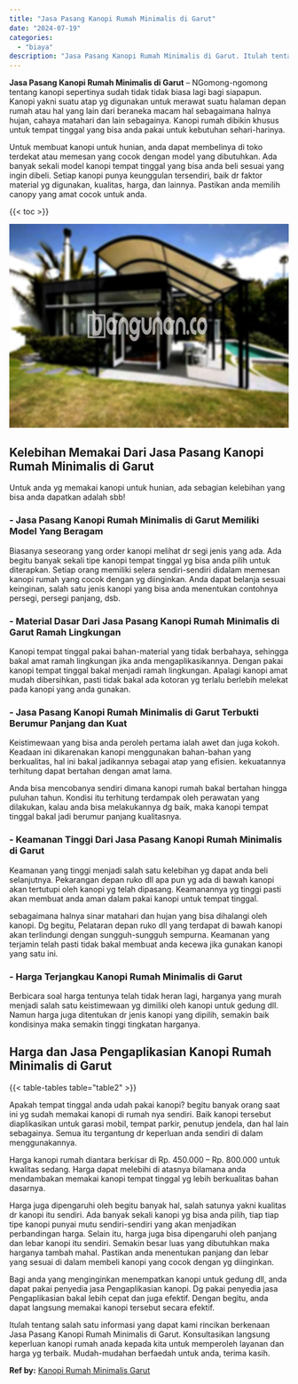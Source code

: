 ```yaml
---
title: "Jasa Pasang Kanopi Rumah Minimalis di Garut"
date: "2024-07-19"
categories: 
  - "biaya"
description: "Jasa Pasang Kanopi Rumah Minimalis di Garut. Itulah tentang salah satu informasi yang dapat kami rincikan berkenaan Jasa Pasang Kanopi Rumah Minimalis di Gar..."
---
```


**Jasa Pasang Kanopi Rumah Minimalis di Garut** – NGomong-ngomong tentang kanopi sepertinya sudah tidak tidak biasa lagi bagi siapapun. Kanopi yakni suatu atap yg digunakan untuk merawat suatu halaman depan rumah atau hal yang lain dari beraneka macam hal sebagaimana halnya hujan, cahaya matahari dan lain sebagainya. Kanopi rumah dibikin khusus untuk tempat tinggal yang bisa anda pakai untuk kebutuhan sehari-harinya.

Untuk membuat kanopi untuk hunian, anda dapat membelinya di toko terdekat atau memesan yang cocok dengan model yang dibutuhkan. Ada banyak sekali model kanopi tempat tinggal yang bisa anda beli sesuai yang ingin dibeli. Setiap kanopi punya keunggulan tersendiri, baik dr faktor material yg digunakan, kualitas, harga, dan lainnya. Pastikan anda memilih canopy yang amat cocok untuk anda.

{{< toc >}}

![Jasa Pasang Kanopi Rumah Minimalis di Garut](/images/harga-kanopi-minimalis-64.png)

## Kelebihan Memakai Dari Jasa Pasang Kanopi Rumah Minimalis di Garut

Untuk anda yg memakai kanopi untuk hunian, ada sebagian kelebihan yang bisa anda dapatkan adalah sbb!

### \- Jasa Pasang Kanopi Rumah Minimalis di Garut Memiliki Model Yang Beragam

Biasanya seseorang yang order kanopi melihat dr segi jenis yang ada. Ada begitu banyak sekali tipe kanopi tempat tinggal yg bisa anda pilih untuk diterapkan. Setiap orang memiliki selera sendiri-sendiri didalam memesan kanopi rumah yang cocok dengan yg diinginkan. Anda dapat belanja sesuai keinginan, salah satu jenis kanopi yang bisa anda menentukan contohnya persegi, persegi panjang, dsb.

### \- Material Dasar Dari Jasa Pasang Kanopi Rumah Minimalis di Garut Ramah Lingkungan

Kanopi tempat tinggal pakai bahan-material yang tidak berbahaya, sehingga bakal amat ramah lingkungan jika anda mengaplikasikannya. Dengan pakai kanopi tempat tinggal bakal menjadi ramah lingkungan. Apalagi kanopi amat mudah dibersihkan, pasti tidak bakal ada kotoran yg terlalu berlebih melekat pada kanopi yang anda gunakan.

### \- Jasa Pasang Kanopi Rumah Minimalis di Garut Terbukti Berumur Panjang dan Kuat

Keistimewaan yang bisa anda peroleh pertama ialah awet dan juga kokoh. Keadaan ini dikarenakan kanopi menggunakan bahan-bahan yang berkualitas, hal ini bakal jadikannya sebagai atap yang efisien. kekuatannya terhitung dapat bertahan dengan amat lama.

Anda bisa mencobanya sendiri dimana kanopi rumah bakal bertahan hingga puluhan tahun. Kondisi itu terhitung terdampak oleh perawatan yang dilakukan, kalau anda bisa melakukannya dg baik, maka kanopi tempat tinggal bakal jadi berumur panjang kualitasnya.

### \- Keamanan Tinggi Dari Jasa Pasang Kanopi Rumah Minimalis di Garut

Keamanan yang tinggi menjadi salah satu kelebihan yg dapat anda beli selanjutnya. Pekarangan depan ruko dll apa pun yg ada di bawah kanopi akan tertutupi oleh kanopi yg telah dipasang. Keamanannya yg tinggi pasti akan membuat anda aman dalam pakai kanopi untuk tempat tinggal.

sebagaimana halnya sinar matahari dan hujan yang bisa dihalangi oleh kanopi. Dg begitu, Pelataran depan ruko dll yang terdapat di bawah kanopi akan terlindungi dengan sungguh-sungguh sempurna. Keamanan yang terjamin telah pasti tidak bakal membuat anda kecewa jika gunakan kanopi yang satu ini.

### \- Harga Terjangkau Kanopi Rumah Minimalis di Garut

Berbicara soal harga tentunya telah tidak heran lagi, harganya yang murah menjadi salah satu keistimewaan yg dimiliki oleh kanopi untuk gedung dll. Namun harga juga ditentukan dr jenis kanopi yang dipilih, semakin baik kondisinya maka semakin tinggi tingkatan harganya.

## Harga dan Jasa Pengaplikasian Kanopi Rumah Minimalis di Garut

{{< table-tables table="table2" >}}

Apakah tempat tinggal anda udah pakai kanopi? begitu banyak orang saat ini yg sudah memakai kanopi di rumah nya sendiri. Baik kanopi tersebut diaplikasikan untuk garasi mobil, tempat parkir, penutup jendela, dan hal lain sebagainya. Semua itu tergantung dr keperluan anda sendiri di dalam menggunakannya.

Harga kanopi rumah diantara berkisar di Rp. 450.000 – Rp. 800.000 untuk kwalitas sedang. Harga dapat melebihi di atasnya bilamana anda mendambakan memakai kanopi tempat tinggal yg lebih berkualitas bahan dasarnya.

Harga juga dipengaruhi oleh begitu banyak hal, salah satunya yakni kualitas dr kanopi itu sendiri. Ada banyak sekali kanopi yg bisa anda pilih, tiap tiap tipe kanopi punyai mutu sendiri-sendiri yang akan menjadikan perbandingan harga. Selain itu, harga juga bisa dipengaruhi oleh panjang dan lebar kanopi itu sendiri. Semakin besar luas yang dibutuhkan maka harganya tambah mahal. Pastikan anda menentukan panjang dan lebar yang sesuai di dalam membeli kanopi yang cocok dengan yg diinginkan.

Bagi anda yang menginginkan menempatkan kanopi untuk gedung dll, anda dapat pakai penyedia jasa Pengaplikasian kanopi. Dg pakai penyedia jasa Pengaplikasian bakal lebih cepat dan juga efektif. Dengan begitu, anda dapat langsung memakai kanopi tersebut secara efektif.

Itulah tentang salah satu informasi yang dapat kami rincikan berkenaan Jasa Pasang Kanopi Rumah Minimalis di Garut. Konsultasikan langsung keperluan kanopi rumah anada kepada kita untuk memperoleh layanan dan harga yg terbaik. Mudah-mudahan berfaedah untuk anda, terima kasih.

**Ref by:**  [Kanopi Rumah Minimalis Garut](https://id.wikipedia.org/wiki/Kanopi)
